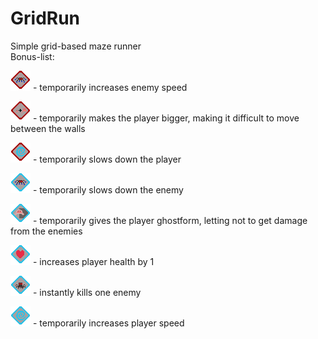 # GridRun
Simple grid-based maze runner    
Bonus-list:

![alt text](https://raw.githubusercontent.com/2push/GridRun/master/Assets/Sprites/Bonuses/antibonus_enemySpeed.png) - 
temporarily increases enemy speed


![alt text](https://raw.githubusercontent.com/2push/GridRun/master/Assets/Sprites/Bonuses/antibonus_fat.png) - temporarily makes the player bigger, making it difficult to move between the walls


![alt text](https://raw.githubusercontent.com/2push/GridRun/master/Assets/Sprites/Bonuses/antibonus_speed.png) - temporarily slows down the player


![alt text](https://raw.githubusercontent.com/2push/GridRun/master/Assets/Sprites/Bonuses/bonus_enemyspeed.png) - temporarily slows down the enemy


![alt text](https://raw.githubusercontent.com/2push/GridRun/master/Assets/Sprites/Bonuses/bonus_ghorstForm.png) - temporarily gives the player ghostform, letting not to get damage from the enemies


![alt text](https://raw.githubusercontent.com/2push/GridRun/master/Assets/Sprites/Bonuses/bonus_health.png) - increases player health by 1


![alt text](https://raw.githubusercontent.com/2push/GridRun/master/Assets/Sprites/Bonuses/bonus_killSpider.png) - instantly kills one enemy


![alt text](https://raw.githubusercontent.com/2push/GridRun/master/Assets/Sprites/Bonuses/bonus_speed.png) - temporarily increases player speed
